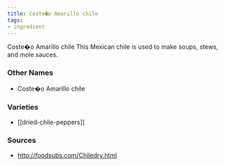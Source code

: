 ```yaml
---
title: Coste�o Amarillo chile
tags:
- ingredient
---
```

Coste�o Amarillo chile This Mexican chile is used to make soups, stews, and mole sauces.

### Other Names

* Coste�o Amarillo chile

### Varieties

* [[dried-chile-peppers]]

### Sources
* http://foodsubs.com/Chiledry.html
